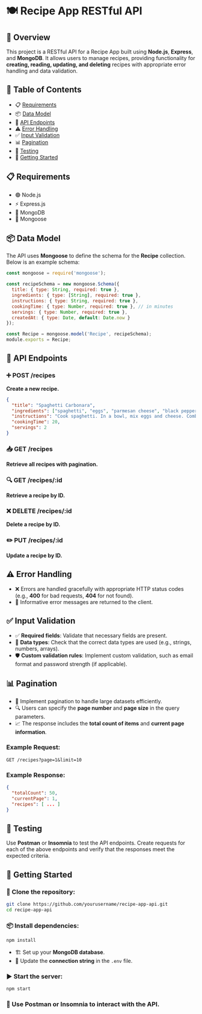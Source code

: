 # 🍽️ Recipe App RESTful API

## 📌 Overview

This project is a RESTful API for a Recipe App built using **Node.js**, **Express**, and **MongoDB**. It allows users to manage recipes, providing functionality for **creating, reading, updating, and deleting** recipes with appropriate error handling and data validation.

## 📖 Table of Contents

- 📋 [Requirements](#requirements)
- 📦 [Data Model](#data-model)
- 🔗 [API Endpoints](#api-endpoints)
- ⚠️ [Error Handling](#error-handling)
- ✅ [Input Validation](#input-validation)
- 📊 [Pagination](#pagination)
- 🧪 [Testing](#testing)
- 🚀 [Getting Started](#getting-started)

## 📋 Requirements

- 🟢 Node.js
- ⚡ Express.js
- 🍃 MongoDB
- 🔗 Mongoose

## 📦 Data Model

The API uses **Mongoose** to define the schema for the **Recipe** collection. Below is an example schema:

```javascript
const mongoose = require('mongoose');

const recipeSchema = new mongoose.Schema({
  title: { type: String, required: true },
  ingredients: { type: [String], required: true },
  instructions: { type: String, required: true },
  cookingTime: { type: Number, required: true }, // in minutes
  servings: { type: Number, required: true },
  createdAt: { type: Date, default: Date.now }
});

const Recipe = mongoose.model('Recipe', recipeSchema);
module.exports = Recipe;
```

## 🔗 API Endpoints

### ➕ POST /recipes

**Create a new recipe.**

```json
{
  "title": "Spaghetti Carbonara",
  "ingredients": ["spaghetti", "eggs", "parmesan cheese", "black pepper", "guanciale"],
  "instructions": "Cook spaghetti. In a bowl, mix eggs and cheese. Combine with pasta.",
  "cookingTime": 20,
  "servings": 2
}
```

### 📥 GET /recipes

**Retrieve all recipes with pagination.**

### 🔍 GET /recipes/:id

**Retrieve a recipe by ID.**

### ❌ DELETE /recipes/:id

**Delete a recipe by ID.**

### ✏️ PUT /recipes/:id

**Update a recipe by ID.**

## ⚠️ Error Handling

- ❌ Errors are handled gracefully with appropriate HTTP status codes (e.g., **400** for bad requests, **404** for not found).
- 📢 Informative error messages are returned to the client.

## ✅ Input Validation

- ✅ **Required fields**: Validate that necessary fields are present.
- 🔢 **Data types**: Check that the correct data types are used (e.g., strings, numbers, arrays).
- 🛡️ **Custom validation rules**: Implement custom validation, such as email format and password strength (if applicable).

## 📊 Pagination

- 📌 Implement pagination to handle large datasets efficiently.
- 🔍 Users can specify the **page number** and **page size** in the query parameters.
- 📈 The response includes the **total count of items** and **current page information**.

### Example Request:

```
GET /recipes?page=1&limit=10
```

### Example Response:

```json
{
  "totalCount": 50,
  "currentPage": 1,
  "recipes": [ ... ]
}
```

## 🧪 Testing

Use **Postman** or **Insomnia** to test the API endpoints. Create requests for each of the above endpoints and verify that the responses meet the expected criteria.

## 🚀 Getting Started

### 🔽 Clone the repository:

```bash
git clone https://github.com/yourusername/recipe-app-api.git
cd recipe-app-api
```

### 📦 Install dependencies:

```bash
npm install
```

- 🏗️ Set up your **MongoDB database**.
- 📝 Update the **connection string** in the `.env` file.

### ▶️ Start the server:

```bash
npm start
```

### 📡 Use **Postman** or **Insomnia** to interact with the API.

